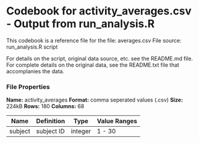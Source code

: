 # Codebook for activity_averages.csv - Output from run_analysis.R

This codebook is a reference file for the file: averages.csv
File source: run_analysis.R script

For details on the script, original data source, etc. see the README.md file. For complete details on the original data, see the README.txt file that accomplanies the data.

### File Properties
**Name:** activity_averages
**Format:** comma seperated values (.csv)
**Size:** 224kB
**Rows:** 180
**Columns:** 68

| Name | Definition | Type | Value Ranges |
| --- | --- | --- | --- |
| subject |	subject ID | integer | 1 - 30 |
